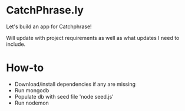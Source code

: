 # CatchPhrase.ly

Let's build an app for Catchphrase!

Will update with project requirements as well as what updates I need to include.

# How-to
- Download/install dependencies if any are missing
- Run mongodb
- Populate db with seed file 'node seed.js'
- Run nodemon
